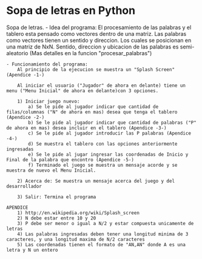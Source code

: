 # Sopa de letras en Python
Sopa de letras.
    - Idea del programa:
        El procesamiento de las palabras y el tablero esta pensado como vectores dentro de una matriz.
        Las palabras como vectores tienen un sentido y direccion. Los cuales se posicionan en una matriz de NxN.
        Sentido, direccion y ubicacion de las palabras es semi-aleatorio (Mas detalles en la funcion "procesar_palabras")

    - Funcionamiento del programa:
        Al principio de la ejecucion se muestra un "Splash Screen" (Apendice -1-)

        Al iniciar el usuario ("Jugador" de ahora en delante) tiene un menu ("Menu Inicial" de ahora en delante)con 3 opciones.

        1) Iniciar juego nuevo:
            a) Se le pide al jugador indicar que cantidad de filas/columnas ("N" de ahora en mas) desea que tenga el tablero (Apendice -2-)
            b) Se le pide al jugador indicar que cantidad de palabras ("P" de ahora en mas) desea incluir en el tablero (Apendice -3-)
            c) Se le pide al jugador introducir las P palabras (Apendice -4-)
            d) Se muestra el tablero con las opciones anteriormente ingresadas
            e) Se le pide al jugar ingresar las coordenadas de Inicio y Final de la palabra que encontro (Apendice -5-)
            f) Terminado el juego se muestra un mensaje acorde y se muestra de nuevo el Menu Inicial.

        2) Acerca de: Se muestra un mensaje acerca del juego y del desarrollador

        3) Salir: Termina el programa

    APENDICE
        1) http://en.wikipedia.org/wiki/Splash_screen
        2) N debe estar entre 10 y 20
        3) P debe ser menor o igual a N/2 y estar compuesta unicamente de letras
        4) Las palabras ingresadas deben tener una longitud minima de 3 caracteres, y una longitud maxima de N/2 caracteres
        5) Las coordenadas tienen el formato de "AN,AN" donde A es una letra y N un entero